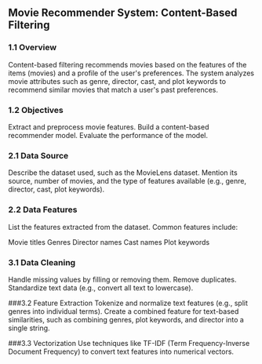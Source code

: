 ## Movie Recommender System: Content-Based Filtering

### 1.1 Overview
Content-based filtering recommends movies based on the features of the items (movies) and a profile of the user's preferences. The system analyzes movie attributes such as genre, director, cast, and plot keywords to recommend similar movies that match a user's past preferences.

### 1.2 Objectives
Extract and preprocess movie features.
Build a content-based recommender model.
Evaluate the performance of the model.


### 2.1 Data Source
Describe the dataset used, such as the MovieLens dataset. Mention its source, number of movies, and the type of features available (e.g., genre, director, cast, plot keywords).

### 2.2 Data Features
List the features extracted from the dataset. Common features include:

Movie titles
Genres
Director names
Cast names
Plot keywords

### 3.1 Data Cleaning
Handle missing values by filling or removing them.
Remove duplicates.
Standardize text data (e.g., convert all text to lowercase).

###3.2 Feature Extraction
Tokenize and normalize text features (e.g., split genres into individual terms).
Create a combined feature for text-based similarities, such as combining genres, plot keywords, and director into a single string.

###3.3 Vectorization
Use techniques like TF-IDF (Term Frequency-Inverse Document Frequency) to convert text features into numerical vectors.
